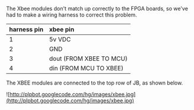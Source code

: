 The Xbee modules don't match up correctly to the FPGA boards, so we've had to make a wiring harness to correct this problem.

| harness pin | xbee pin |
|:------------|:---------|
| 1 | 5v VDC |
| 2 | GND |
| 3 | dout (FROM XBEE TO MCU) |
| 4 | din  (FROM MCU TO XBEE) |

The XBEE modules are connected to the top row of JB, as shown below.

![http://plpbot.googlecode.com/hg/images/xbee.jpg](http://plpbot.googlecode.com/hg/images/xbee.jpg)